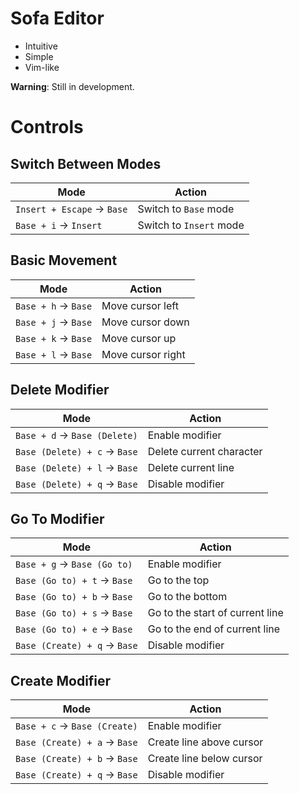 # Sofa Editor

- Intuitive
- Simple
- Vim-like

**Warning**: Still in development. <br>

# Controls

## Switch Between Modes

| Mode                        | Action                  |
|-----------------------------|-------------------------|
| `Insert + Escape` -> `Base` | Switch to `Base` mode   |
| `Base + i` -> `Insert`      | Switch to `Insert` mode |

## Basic Movement

| Mode                 | Action            |
|----------------------|-------------------|
| `Base + h` -> `Base` | Move cursor left  |
| `Base + j` -> `Base` | Move cursor down  |
| `Base + k` -> `Base` | Move cursor up    |
| `Base + l` -> `Base` | Move cursor right |

## Delete Modifier

| Mode                          | Action                   |
|-------------------------------|--------------------------|
| `Base + d` -> `Base (Delete)` | Enable modifier          |
| `Base (Delete) + c` -> `Base` | Delete current character |
| `Base (Delete) + l` -> `Base` | Delete current line      |
| `Base (Delete) + q` -> `Base` | Disable modifier         |

## Go To Modifier

| Mode                          | Action                          |
|-------------------------------|---------------------------------|
| `Base + g` -> `Base (Go to)`  | Enable modifier                 |
| `Base (Go to) + t` -> `Base`  | Go to the top                   |
| `Base (Go to) + b` -> `Base`  | Go to the bottom                |
| `Base (Go to) + s` -> `Base`  | Go to the start of current line |
| `Base (Go to) + e` -> `Base`  | Go to the end of current line   |
| `Base (Create) + q` -> `Base` | Disable modifier                |

## Create Modifier

| Mode                          | Action                   |
|-------------------------------|--------------------------|
| `Base + c` -> `Base (Create)` | Enable modifier          |
| `Base (Create) + a` -> `Base` | Create line above cursor |
| `Base (Create) + b` -> `Base` | Create line below cursor |
| `Base (Create) + q` -> `Base` | Disable modifier         |
